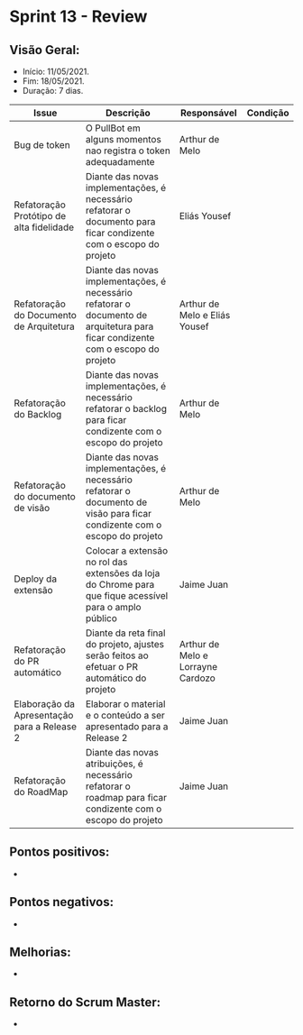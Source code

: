 # Sprint 13 - Review

## Visão Geral:
* Início: 11/05/2021.
* Fim: 18/05/2021.
* Duração: 7 dias.

Issue | Descrição | Responsável | Condição
---|---|---|---
Bug de token | O PullBot em alguns momentos nao registra o token adequadamente | Arthur de Melo | 
Refatoração Protótipo de alta fidelidade | Diante das novas implementações, é necessário refatorar o documento para ficar condizente com o escopo do projeto | Eliás Yousef | 
Refatoração do Documento de Arquitetura | Diante das novas implementações, é necessário refatorar o documento de arquitetura para ficar condizente com o escopo do projeto | Arthur de Melo e Eliás Yousef | 
Refatoração do Backlog | Diante das novas implementações, é necessário refatorar o backlog para ficar condizente com o escopo do projeto | Arthur de Melo | 
Refatoração do documento de visão | Diante das novas implementações, é necessário refatorar o documento de visão para ficar condizente com o escopo do projeto | Arthur de Melo | 
Deploy da extensão | Colocar a extensão no rol das extensões da loja do Chrome para que fique acessível para o amplo público | Jaime Juan | 
Refatoração do PR automático | Diante da reta final do projeto, ajustes serão feitos ao efetuar o PR automático do projeto | Arthur de Melo e Lorrayne Cardozo | 
Elaboração da Apresentação para a Release 2 | Elaborar o material e o conteúdo a ser apresentado para a Release 2 | Jaime Juan | 
Refatoração do RoadMap | Diante das novas atribuições, é necessário refatorar o roadmap para ficar condizente com o escopo do projeto | Jaime Juan | 

## Pontos positivos:
* 

## Pontos negativos:
* 

## Melhorias:
* 

## Retorno do Scrum Master:
* 